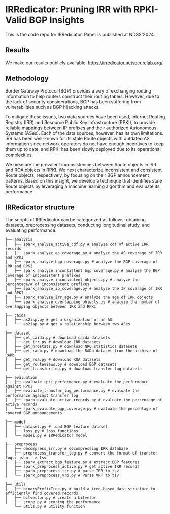 # IRRedicator: Pruning IRR with RPKI-Valid BGP Insights
This is the code repo for IRRedicator. Paper is published at NDSS'2024.
<!-- 
## Bibliography
```
@inproceedings{li-2023-rov,
  author = {Weitong Li and Zhexiao Lin and Mohammad Ishtiaq Ashiq Khan and Emile Aben and Romain Fontugne and Amreesh Phokeer and Taejoong Chung},
  title = {{RoVista: Measuring and Understanding the Route Origin Validation (ROV) in RPKI}},
  booktitle = {Proceedings of the ACM Internet Measurement Conference (IMC'23)},
  address = {Montreal, Canada},
  month = {October},
  year = {2023}
}
``` -->
## Results
We make our results publicly available: https://irredicator.netsecurelab.org/

## Methodology
Border Gateway Protocol (BGP) provides a way of exchanging routing information to help routers construct their routing tables. However, due to the lack of security considerations, BGP has been suffering from vulnerabilities such as BGP hijacking attacks. 

To mitigate these issues, two data sources have been used, Internet Routing Registry (IRR) and Resource Public Key Infrastructure (RPKI), to provide reliable mappings between IP prefixes and their authorized Autonomous Systems (ASes). Each of the data sources, however, has its own limitations. IRR has been well-known for its stale Route objects with outdated AS information since network operators do not have enough incentives to keep them up to date, and RPKI has been slowly deployed due to its operational complexities. 

We measure the prevalent inconsistencies between Route objects in IRR and ROA objects in RPKI. We next characterize inconsistent and consistent Route objects, respectively, by focusing on their BGP announcement patterns. Based on this insight, we develop a technique that identifies stale Route objects by leveraging a machine learning algorithm and evaluate its performance.

## IRRedicator structure
The scripts of IRRedicator can be categorized as follows: obtaining datasets, preprocessing datasets, conducting longitudinal study, and evaluating performance.

``` shell
├── analysis
│   ├── spark_analyze_active_cdf.py # analyze cdf of active IRR records
│   ├── spark_analyze_as_coverage.py # analyze the AS coverage of IRR and RPKI 
│   ├── spark_analyze_bgp_coverage.py # analyze the BGP coverage of IRR and RPKI 
│   ├── spark_analyze_inconsistent_bgp_coverage.py # analyze the BGP coverage of inconsistent prefixes
│   ├── spark_analyze_inconsistent_objects.py # analyze the percentage/# of inconsistent prefixes
│   ├── spark_analyze_ip_coverage.py # analyze the IP coverage of IRR and RPKI
│   ├── spark_analyze_irr_age.py # analyze the age of IRR objects
│   └── spark_analyze_overlapping_objects.py # analyze the number of overlapping objects between IRR and RPKI

├── caida
│   ├── as2isp.py # get a organization of an AS 
│   └── as2isp.py # get a relationship between two ASes

├── dataset
│   ├── get_caida.py # download caida datasets
│   ├── get_irr.py # download IRR datasets
│   ├── get_nrostats.py # download NRO statistics datasets
│   ├── get_radb.py # download the RADb dataset from the archive of RADb
│   ├── get_roa.py # download ROA datasets
│   ├── get_routeviews.py # download BGP datasets
│   └── get_transfer_log.py # download transfer log datasets

├── evaluation
│   ├── evaluate_rpki_performance.py # evaluate the performance against RPKI
│   ├── evaluate_transfer_log_performance.py # evaluate the performance against transfer log
│   ├── spark_evaluate_active_records.py # evaluate the percentage of active records
│   └── spark_evaluate_bgp_coverage.py # evaluate the percentage of covered BGP announcements

├── model
│   ├── dataset.py # load BGP feature dataset
│   ├── loss.py # loss functions
│   └── model.py # IRRedicator model 

├── preprocess
│   ├── decompress_irr.py # decompressing IRR database
│   ├── preprocess_transfer_log.py # convert the format of transfer logs: json --> tsv
│   ├── spark_extract_bgp_feature.py # extract BGP features
│   ├── spark_preprocess_active.py # get active IRR records
│   ├── spark_preprocess_irr.py # parse IRR to tsv
│   └── spark_preprocess_vrp.py # Parse VRP to tsv

├── utils
│   ├── binaryPrefixTree.py # build a tree-based data structure to efficiently find covered records
│   ├── bitvector.py # create a bitvetor
│   ├── score.py # scoring the performance
    └── utils.py # utility function
```
